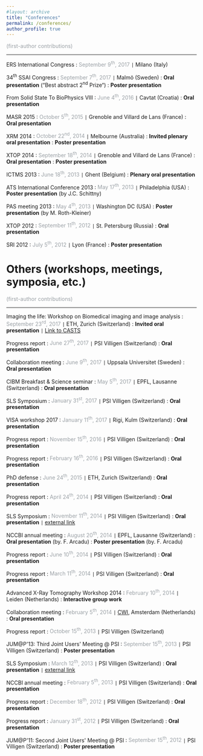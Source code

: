 ```yaml
---
#layout: archive
title: "Conferences"
permalink: /conferences/
author_profile: true
---
```


<span style="color: #9ba1a6; font-size: 14px;"> (first-author contributions)</span>

--------------------------------------------------------------------------------


ERS International Congress
:   <i class="fa fa-clock-o" aria-hidden="true"></i> <span style="color: #9ba1a6"> September 9<sup>th</sup>, 2017</span> `|` Milano (Italy)


34<sup>th</sup> SSAI Congress
:   <i class="fa fa-clock-o" aria-hidden="true"></i> <span style="color: #9ba1a6"> September 7<sup>th</sup>, 2017</span> `|` Malmö (Sweden)
:   **Oral presentation** (“Best abstract 2<sup>nd</sup> Prize“)
:   **Poster presentation**


From Solid State To BioPhysics VIII
:   <i class="fa fa-clock-o" aria-hidden="true"></i> <span style="color: #9ba1a6"> June 4<sup>th</sup>, 2016</span> `|` Cavtat (Croatia)
:   **Oral presentation**


MASR 2015
:   <i class="fa fa-clock-o" aria-hidden="true"></i> <span style="color: #9ba1a6"> October 5<sup>th</sup>, 2015</span> `|` Grenoble and Villard de Lans (France)
:   **Oral presentation**


XRM 2014
:   <i class="fa fa-clock-o" aria-hidden="true"></i> <span style="color: #9ba1a6"> October 22<sup>nd</sup>, 2014</span> `|` Melbourne (Australia)
:   **Invited plenary oral presentation**
:   **Poster presentation**


XTOP 2014
:   <i class="fa fa-clock-o" aria-hidden="true"></i> <span style="color: #9ba1a6"> September 18<sup>th</sup>, 2014</span> `|` Grenoble and Villard de Lans (France)
:   **Oral presentation**
:   **Poster presentation**


ICTMS 2013
:   <i class="fa fa-clock-o" aria-hidden="true"></i> <span style="color: #9ba1a6"> June 18<sup>th</sup>, 2013</span> `|` Ghent (Belgium)
:   **Plenary oral presentation**


ATS International Conference 2013
:   <i class="fa fa-clock-o" aria-hidden="true"></i> <span style="color: #9ba1a6"> May 17<sup>th</sup>, 2013</span> `|` Philadelphia (USA)
:   **Poster presentation** (by J.C. Schittny)


PAS meeting 2013
:   <i class="fa fa-clock-o" aria-hidden="true"></i> <span style="color: #9ba1a6"> May 4<sup>th</sup>, 2013</span> `|` Washington DC (USA)
:   **Poster presentation** (by M. Roth-Kleiner)


XTOP 2012
:   <i class="fa fa-clock-o" aria-hidden="true"></i> <span style="color: #9ba1a6"> September 11<sup>th</sup>, 2012</span> `|` St. Petersburg (Russia)
:   **Oral presentation**


SRI 2012
:   <i class="fa fa-clock-o" aria-hidden="true"></i> <span style="color: #9ba1a6"> July 5<sup>th</sup>, 2012</span> `|` Lyon (France)
:   **Poster presentation**



# Others (workshops, meetings, symposia, etc.)

<span style="color: #9ba1a6; font-size: 14px;"> (first-author contributions)</span>

--------------------------------------------------------------------------------


Imaging the life: Workshop on Biomedical imaging and image analysis
:   <i class="fa fa-clock-o" aria-hidden="true"></i> <span style="color: #9ba1a6"> September 23<sup>rd</sup>, 2017</span> `|` ETH, Zurich (Switzerland)
:   **Invited oral presentation** `|` [Link to CASTS](http://sinotech.ch/)


Progress report
:   <i class="fa fa-clock-o" aria-hidden="true"></i> <span style="color: #9ba1a6"> June 27<sup>th</sup>, 2017</span> `|` PSI Villigen (Switzerland)
:   **Oral presentation**


Collaboration meeting
:   <i class="fa fa-clock-o" aria-hidden="true"></i> <span style="color: #9ba1a6"> June 9<sup>th</sup>, 2017</span> `|` Uppsala Universitet (Sweden)
:   **Oral presentation**


CIBM Breakfast & Science seminar
:   <i class="fa fa-clock-o" aria-hidden="true"></i> <span style="color: #9ba1a6"> May 5<sup>th</sup>, 2017</span> `|` EPFL, Lausanne (Switzerland)
:   **Oral presentation**


SLS Symposium
:   <i class="fa fa-clock-o" aria-hidden="true"></i> <span style="color: #9ba1a6"> January 31<sup>st</sup>, 2017</span> `|` PSI Villigen (Switzerland)
:   **Oral presentation**


VISA workshop 2017
:   <i class="fa fa-clock-o" aria-hidden="true"></i> <span style="color: #9ba1a6"> January 11<sup>th</sup>, 2017</span> `|` Rigi, Kulm (Switzerland)
:   **Oral presentation**


Progress report
:   <i class="fa fa-clock-o" aria-hidden="true"></i> <span style="color: #9ba1a6"> November 15<sup>th</sup>, 2016</span> `|` PSI Villigen (Switzerland)
:   **Oral presentation**


Progress report
:   <i class="fa fa-clock-o" aria-hidden="true"></i> <span style="color: #9ba1a6"> February 16<sup>th</sup>, 2016</span> `|` PSI Villigen (Switzerland)
:   **Oral presentation**


PhD defense
:   <i class="fa fa-clock-o" aria-hidden="true"></i> <span style="color: #9ba1a6"> June 24<sup>th</sup>, 2015</span> `|` ETH, Zurich (Switzerland)
:   **Oral presentation**


Progress report
:   <i class="fa fa-clock-o" aria-hidden="true"></i> <span style="color: #9ba1a6"> April 24<sup>th</sup>, 2014</span> `|` PSI Villigen (Switzerland)
:   **Oral presentation**


SLS Symposium
:   <i class="fa fa-clock-o" aria-hidden="true"></i> <span style="color: #9ba1a6"> November 11<sup>th</sup>, 2014</span> `|` PSI Villigen (Switzerland)
:   **Oral presentation** `|` [external link](https://www.psi.ch/sls/SymposiumEN/Tomography-2014.pdf)


NCCBI annual meeting
:   <i class="fa fa-clock-o" aria-hidden="true"></i> <span style="color: #9ba1a6"> August 20<sup>th</sup>, 2014</span> `|` EPFL, Lausanne (Switzerland)
:   **Oral presentation** (by. F. Arcadu)
:   **Poster presentation** (by. F. Arcadu)


Progress report
:   <i class="fa fa-clock-o" aria-hidden="true"></i> <span style="color: #9ba1a6"> June 10<sup>th</sup>, 2014</span> `|` PSI Villigen (Switzerland)
:   **Oral presentation**


Progress report
:   <i class="fa fa-clock-o" aria-hidden="true"></i> <span style="color: #9ba1a6"> March 11<sup>th</sup>, 2014</span> `|` PSI Villigen (Switzerland)
:   **Oral presentation**


Advanced X-Ray Tomography Workshop 2014
:   <i class="fa fa-clock-o" aria-hidden="true"></i> <span style="color: #9ba1a6"> February 10<sup>th</sup>, 2014</span> `|` Leiden (Netherlands)
:   **Interactive group work**


Collaboration meeting
:   <i class="fa fa-clock-o" aria-hidden="true"></i> <span style="color: #9ba1a6"> February 5<sup>th</sup>, 2014</span> `|` [CWI](https://www.cwi.nl/), Amsterdam (Netherlands)
:   **Oral presentation**


Progress report
:   <i class="fa fa-clock-o" aria-hidden="true"></i> <span style="color: #9ba1a6"> October 15<sup>th</sup>, 2013</span> `|` PSI Villigen (Switzerland)


JUM@P'13: Third Joint Users' Meeting @ PSI
:   <i class="fa fa-clock-o" aria-hidden="true"></i> <span style="color: #9ba1a6"> September 15<sup>th</sup>, 2013</span> `|` PSI Villigen (Switzerland)
:   **Poster presentation**


SLS Symposium
:   <i class="fa fa-clock-o" aria-hidden="true"></i> <span style="color: #9ba1a6"> March 12<sup>th</sup>, 2013</span> `|` PSI Villigen (Switzerland)
:   **Oral presentation** `|` [external link](https://www.psi.ch/sls/SymposiumEN/Imaging2013.pdf)


NCCBI annual meeting
:   <i class="fa fa-clock-o" aria-hidden="true"></i> <span style="color: #9ba1a6"> February 5<sup>th</sup>, 2013</span> `|` PSI Villigen (Switzerland)
:   **Oral presentation**


Progress report
:   <i class="fa fa-clock-o" aria-hidden="true"></i> <span style="color: #9ba1a6"> December 18<sup>th</sup>, 2012</span> `|` PSI Villigen (Switzerland)
:   **Oral presentation**


Progress report
:   <i class="fa fa-clock-o" aria-hidden="true"></i> <span style="color: #9ba1a6"> January 31<sup>st</sup>, 2012</span> `|` PSI Villigen (Switzerland)
:   **Oral presentation**


JUM@P'11: Second Joint Users' Meeting @ PSI
:   <i class="fa fa-clock-o" aria-hidden="true"></i> <span style="color: #9ba1a6"> September 15<sup>th</sup>, 2012</span> `|` PSI Villigen (Switzerland)
:   **Poster presentation**
